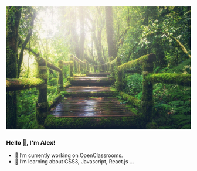 ![Cover](https://github.com/AlexTremoureux/AlexTremoureux/blob/main/img/jungle-gde5599ac3_1280.jpg)
### Hello 👋, I'm Alex!

- 🔭 I’m currently working on OpenClassrooms.
- 🌱 I’m learning about CSS3, Javascript, React.js ...

<!--
**AlexTremoureux/AlexTremoureux** is a ✨ _special_ ✨ repository because its `README.md` (this file) appears on your GitHub profile.

Here are some ideas to get you started:

- 🔭 I’m currently working on ...
- 🌱 I’m currently learning ...
- 👯 I’m looking to collaborate on ...
- 🤔 I’m looking for help with ...
- 💬 Ask me about ...
- 📫 How to reach me: ...
- 😄 Pronouns: ...
- ⚡ Fun fact: ...
-->
